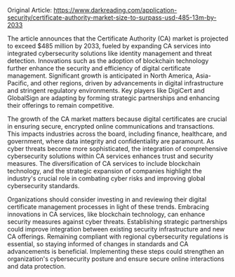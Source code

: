 Original Article: https://www.darkreading.com/application-security/certificate-authority-market-size-to-surpass-usd-485-13m-by-2033

The article announces that the Certificate Authority (CA) market is projected to exceed $485 million by 2033, fueled by expanding CA services into integrated cybersecurity solutions like identity management and threat detection. Innovations such as the adoption of blockchain technology further enhance the security and efficiency of digital certificate management. Significant growth is anticipated in North America, Asia-Pacific, and other regions, driven by advancements in digital infrastructure and stringent regulatory environments. Key players like DigiCert and GlobalSign are adapting by forming strategic partnerships and enhancing their offerings to remain competitive.

The growth of the CA market matters because digital certificates are crucial in ensuring secure, encrypted online communications and transactions. This impacts industries across the board, including finance, healthcare, and government, where data integrity and confidentiality are paramount. As cyber threats become more sophisticated, the integration of comprehensive cybersecurity solutions within CA services enhances trust and security measures. The diversification of CA services to include blockchain technology, and the strategic expansion of companies highlight the industry's crucial role in combating cyber risks and improving global cybersecurity standards.

Organizations should consider investing in and reviewing their digital certificate management processes in light of these trends. Embracing innovations in CA services, like blockchain technology, can enhance security measures against cyber threats. Establishing strategic partnerships could improve integration between existing security infrastructure and new CA offerings. Remaining compliant with regional cybersecurity regulations is essential, so staying informed of changes in standards and CA advancements is beneficial. Implementing these steps could strengthen an organization's cybersecurity posture and ensure secure online interactions and data protection.